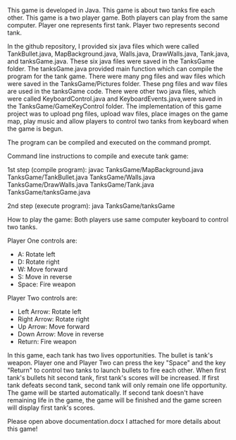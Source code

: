 This game is developed in Java. This game is about two tanks fire each other. This game is a two player game. Both players can play from the same computer. Player one represents first tank. Player two represents second tank.

In the github repository, I provided six java files which were called TankBullet.java, MapBackground.java, Walls.java, DrawWalls.java, Tank.java, and tanksGame.java. These six java files were saved in the TanksGame folder. The tanksGame.java provided main function which can compile the program for the tank game. There were many png files and wav files which were saved in the TanksGame/Pictures folder. These png files and wav files are used in the tanksGame code. There were other two java files, which were called KeyboardControl.java and KeyboardEvents.java,were saved in the TanksGame/GameKeyControl folder. The implementation of this game project was to upload png files, upload wav files, place images on the game map, play music and allow players to control two tanks from keyboard when the game is begun.

The program can be compiled and executed on the command prompt.

Command line instructions to compile and execute tank game:

1st step (compile program): javac TanksGame/MapBackground.java TanksGame/TankBullet.java TanksGame/Walls.java TanksGame/DrawWalls.java                               TanksGame/Tank.java TanksGame/tanksGame.java

2nd step (execute program): java TanksGame/tanksGame

How to play the game: Both players use same computer keyboard to control two tanks.

Player One controls are:
* A: Rotate left
* D: Rotate right
* W: Move forward
* S: Move in reverse
* Space: Fire weapon

Player Two controls are:
* Left Arrow: Rotate left
* Right Arrow: Rotate right
* Up Arrow: Move forward
* Down Arrow: Move in reverse
* Return: Fire weapon

In this game, each tank has two lives opportunities. The bullet is tank's weapon. Player one and Player Two can press the key "Space" and the key "Return" to control two tanks to launch bullets to fire each other. When first tank's bullets hit second tank, first tank's scores will be increased. If first tank defeats second tank, second tank will only remain one life opportunity. The game will be started automatically. If second tank doesn't have remaining life in the game, the game will be finished and the game screen will display first tank's scores.

Please open above documentation.docx I attached for more details about this game!
